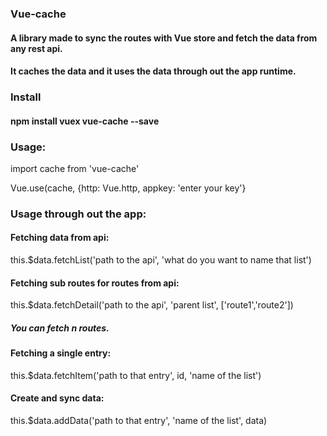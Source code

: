 ### Vue-cache

#### A library made to sync the routes with Vue store and fetch the data from any rest api.

#### It caches the data and it uses the data through out the app runtime.

### Install

#### npm install vuex vue-cache --save

### Usage:

import cache from 'vue-cache'

Vue.use(cache, {http: Vue.http, appkey: 'enter your key'}

### Usage through out the app:

#### Fetching data from api:
this.$data.fetchList('path to the api', 'what do you want to name that list')

#### Fetching sub routes for routes from api:

this.$data.fetchDetail('path to the api', 'parent list', ['route1','route2'])

##### You can fetch n routes.

#### Fetching a single entry:

this.$data.fetchItem('path to that entry', id, 'name of the list')

#### Create and sync data:
this.$data.addData('path to that entry', 'name of the list', data)
